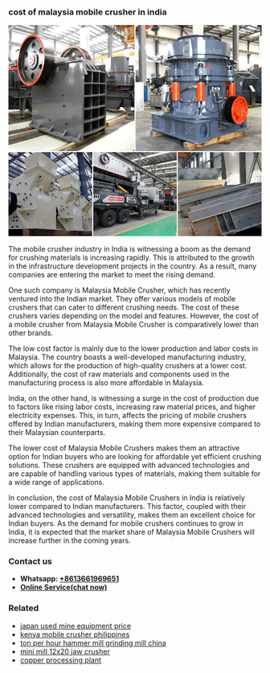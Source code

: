 <h3>cost of malaysia mobile crusher in india</h3><img src='1708499375.jpg' alt=''><p>The mobile crusher industry in India is witnessing a boom as the demand for crushing materials is increasing rapidly. This is attributed to the growth in the infrastructure development projects in the country. As a result, many companies are entering the market to meet the rising demand.</p><p>One such company is Malaysia Mobile Crusher, which has recently ventured into the Indian market. They offer various models of mobile crushers that can cater to different crushing needs. The cost of these crushers varies depending on the model and features. However, the cost of a mobile crusher from Malaysia Mobile Crusher is comparatively lower than other brands.</p><p>The low cost factor is mainly due to the lower production and labor costs in Malaysia. The country boasts a well-developed manufacturing industry, which allows for the production of high-quality crushers at a lower cost. Additionally, the cost of raw materials and components used in the manufacturing process is also more affordable in Malaysia.</p><p>India, on the other hand, is witnessing a surge in the cost of production due to factors like rising labor costs, increasing raw material prices, and higher electricity expenses. This, in turn, affects the pricing of mobile crushers offered by Indian manufacturers, making them more expensive compared to their Malaysian counterparts.</p><p>The lower cost of Malaysia Mobile Crushers makes them an attractive option for Indian buyers who are looking for affordable yet efficient crushing solutions. These crushers are equipped with advanced technologies and are capable of handling various types of materials, making them suitable for a wide range of applications.</p><p>In conclusion, the cost of Malaysia Mobile Crushers in India is relatively lower compared to Indian manufacturers. This factor, coupled with their advanced technologies and versatility, makes them an excellent choice for Indian buyers. As the demand for mobile crushers continues to grow in India, it is expected that the market share of Malaysia Mobile Crushers will increase further in the coming years.</p><h3>Contact us</h3><ul><li><strong>Whatsapp:&nbsp;<a href="https://wa.me/8613661969651">+8613661969651</a></strong></li><li><a href="https://swt.shibang-china.com/?git&amp;zhl&amp;cost of malaysia mobile crusher in india"><strong>Online Service(chat now)</strong></a></li></ul><h3>Related</h3><ul><li><a href='japan used mine equipment price.md'>japan used mine equipment price</a></li><li><a href='kenya mobile crusher philippines.md'>kenya mobile crusher philippines</a></li><li><a href='ton per hour hammer mill grinding mill china.md'>ton per hour hammer mill grinding mill china</a></li><li><a href='mini mill 12x20 jaw crusher.md'>mini mill 12x20 jaw crusher</a></li><li><a href='copper processing plant.md'>copper processing plant</a></li></ul>